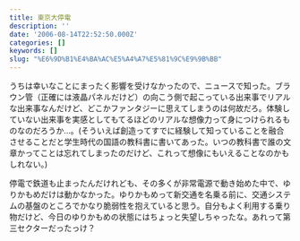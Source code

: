 ```yaml
---
title: 東京大停電
description: ''
date: '2006-08-14T22:52:50.000Z'
categories: []
keywords: []
slug: "%E6%9D%B1%E4%BA%AC%E5%A4%A7%E5%81%9C%E9%9B%BB"
---
```

うちは幸いなことにまったく影響を受けなかったので、ニュースで知った。ブラウン管（正確には液晶パネルだけど）の向こう側で起こっている出来事でリアルな出来事なんだけど、どこかファンタジーに思えてしまうのは何故だろ。体験していない出来事を実感としてもてるほどのリアルな想像力って身につけられるものなのだろうか…。(そういえば創造ってすでに経験して知っていることを融合させることだと学生時代の国語の教科書に書いてあった。いつの教科書で誰の文章かってことは忘れてしまったのだけど、これって想像にもいえることなのかもしれない。)

停電で鉄道も止まったんだけれども、その多くが非常電源で動き始めた中で、ゆりかもめだけは動かなかった。ゆりかもめって新交通を名乗る前に、交通システムの基盤のところでかなり脆弱性を抱えていると思う。自分もよく利用する乗り物だけど、今日のゆりかもめの状態にはちょっと失望しちゃったな。あれって第三セクターだったっけ？